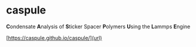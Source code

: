 # caspule
**C**ondensate **A**nalysis of **S**ticker Spacer **P**olymers **U**sing the **L**ammps **E**ngine

[https://caspule.github.io/caspule/](url)
